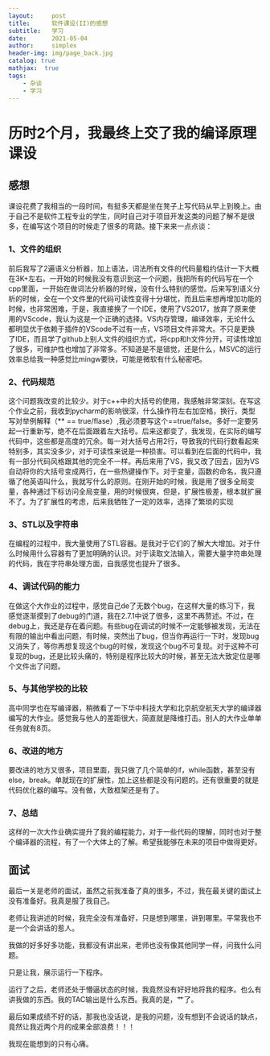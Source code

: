 ```yaml
---
layout:     post
title:      软件课设(II)的感想
subtitle:   学习
date:       2021-05-04
author:     simplex
header-img: img/page_back.jpg
catalog: true
mathjax:  true
tags:
    - 杂谈
    - 学习
---
```


# 历时2个月，我最终上交了我的编译原理课设

## 感想

课设花费了我相当的一段时间，有挺多天都是坐在凳子上写代码从早上到晚上。由于自己不是软件工程专业的学生，同时自己对于项目开发这类的问题了解不是很多，在编写这个项目的时候走了很多的弯路。接下来来一点点谈：

### 1、文件的组织

前后我写了2遍语义分析器，加上语法，词法所有文件的代码量粗约估计一下大概在3K+左右。一开始的时候我没有意识到这一个问题，我把所有的代码写在一个cpp里面，一开始在做词法分析器的时候，没有什么特别的感觉。后来写到语义分析的时候，全在一个文件里的代码可读性变得十分堪忧，而且后来想再增加功能的时候，也非常困难，于是，我直接换了一个IDE，使用了VS2017，放弃了原来使用的VScode，我认为这是一个正确的选择。VS内存管理，编译效率，无论什么都明显优于依赖于插件的VScode不过有一点，VS项目文件非常大。不只是更换了IDE，而且学了github上别人文件的组织方式，将cpp和h文件分开，可读性增加了很多，可维护性也增加了非常多。不知道是不是错觉，还是什么，MSVC的运行效率总给我一种感觉比mingw要快，可能是微软有什么秘密吧。

### 2、代码规范

这个问题我改变的比较少。对于c++中的大括号的使用，我感触非常深刻。在写这个作业之前，我收到pycharm的影响很深，什么操作符左右加空格，换行，类型写对举例解释（** == true/flase）,我必须要写这个==true/false。多好一定要另起一行重新写，绝不在后面跟着左大括号。后来这都变了，我发现，在实际的编写代码中，这些都是高度的冗余。每一对大括号占用2行，导致我的代码行数看起来特别多，其实没多少，对于可读性来说是一种损害。可以看到在后面的代码中，我有一部分代码风格跟其他的完全不一样。再后来用了VS，我又改了回去，因为VS自动将你的大括号变成两行，在一些热键操作下。对于变量，函数的命名，我只遵循了他英语叫什么，我就写什么的原则。在刚开始的时候，我是用了很多全局变量，各种通过下标访问全局变量，用的时候很爽，但是，扩展性极差，根本就扩展不了。为了扩展性的考虑，后来我牺牲了一定的效率，选择了繁琐的实现

### 3、STL以及字符串

在编程的过程中，我大量使用了STL容器。是我对于它们的了解大大增加。对于什么时候用什么容器有了更加明确的认识。对于读取文法输入，需要大量字符串处理的代码，我在字符串处理方面，自我感觉也提升了很多。

### 4、调试代码的能力

在做这个大作业的过程中，感觉自己de了无数个bug，在这样大量的练习下，我感觉逐渐摸到了debug的门道，我在2.7.1中说了很多，这里不再赘述。不过，在debug上，我还是存在着问题。有些bug在调试的时候不一定能够被发现，无法在有限的输出中看出问题，有时候，突然出了bug，但当你再运行一下时，发现bug又消失了，等你再想复现这个bug的时候，发现这个bug不可复现。对于这种不可复现的bug，还是比较头痛的，特别是程序比较大的时候，甚至无法大致定位是哪个文件出了问题。

### 5、与其他学校的比较

高中同学也在写编译器，稍微看了一下华中科技大学和北京航空航天大学的编译器编写的大作业。感觉我与他人的差距很大，简直就是降维打击。别人的大作业单单任务就有8页。

### 6、改进的地方

要改进的地方又很多，项目里面，我只做了几个简单的if，while函数，甚至没有else，break。单就现在的扩展性，加上这些都是没有问题的。还有很重要的就是代码优化器的编写。没有做，大致框架还是有了。

### 7、总结

这样的一次大作业确实提升了我的编程能力，对于一些代码的理解，同时也对于整个编译器的流程，有了一个大体上的了解。希望我能够在未来的项目中做得更好。

## 面试

最后一关是老师的面试，虽然之前我准备了真的很多，不过，我在最关键的面试上没有准备好。我真是服了我自己。

老师让我讲述的时候，我完全没有准备好，只是想到哪里，讲到哪里。平常我也不是一个会讲话的惹人。

我做的好多好多功能，我都没有讲出来，老师也没有像其他同学一样，问我什么问题。

只是让我，展示运行一下程序。

运行了之后，老师还处于懵逼状态的时候，我竟然没有好好地将我的程序。也么有讲我做的东西。我的TAC输出是什么东西。我真的是，艹了。

最后如果成绩不好的话，那我也没话说，是我的问题，没有想到不会说话的缺点，竟然让我近两个月的成果全部浪费！！！

我现在能想到的只有心痛。